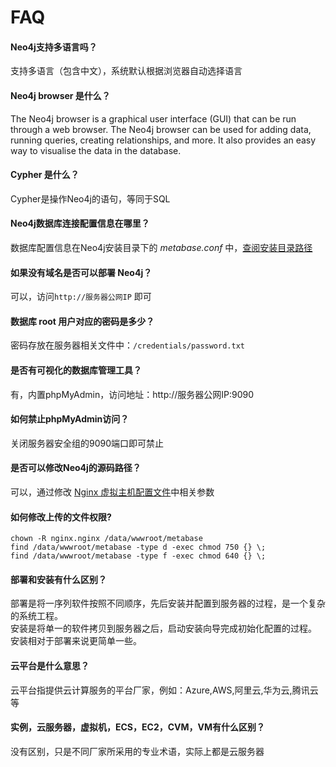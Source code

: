 # FAQ

#### Neo4j支持多语言吗？

支持多语言（包含中文），系统默认根据浏览器自动选择语言 

#### Neo4j browser 是什么？

The Neo4j browser is a graphical user interface (GUI) that can be run through a web browser. The Neo4j browser can be used for adding data, running queries, creating relationships, and more. It also provides an easy way to visualise the data in the database.

#### Cypher 是什么？

Cypher是操作Neo4j的语句，等同于SQL

#### Neo4j数据库连接配置信息在哪里？

数据库配置信息在Neo4j安装目录下的 *metabase.conf* 中，[查阅安装目录路径](/zh/stack-components.md#metabase)

#### 如果没有域名是否可以部署 Neo4j？

可以，访问`http://服务器公网IP` 即可

#### 数据库 root 用户对应的密码是多少？

密码存放在服务器相关文件中：`/credentials/password.txt`

#### 是否有可视化的数据库管理工具？

有，内置phpMyAdmin，访问地址：http://服务器公网IP:9090

#### 如何禁止phpMyAdmin访问？

关闭服务器安全组的9090端口即可禁止

#### 是否可以修改Neo4j的源码路径？

可以，通过修改 [Nginx 虚拟主机配置文件](/zh/stack-components.md)中相关参数

#### 如何修改上传的文件权限?

```shell
chown -R nginx.nginx /data/wwwroot/metabase
find /data/wwwroot/metabase -type d -exec chmod 750 {} \;
find /data/wwwroot/metabase -type f -exec chmod 640 {} \;
```
#### 部署和安装有什么区别？

部署是将一序列软件按照不同顺序，先后安装并配置到服务器的过程，是一个复杂的系统工程。  
安装是将单一的软件拷贝到服务器之后，启动安装向导完成初始化配置的过程。  
安装相对于部署来说更简单一些。 

#### 云平台是什么意思？

云平台指提供云计算服务的平台厂家，例如：Azure,AWS,阿里云,华为云,腾讯云等

#### 实例，云服务器，虚拟机，ECS，EC2，CVM，VM有什么区别？

没有区别，只是不同厂家所采用的专业术语，实际上都是云服务器
